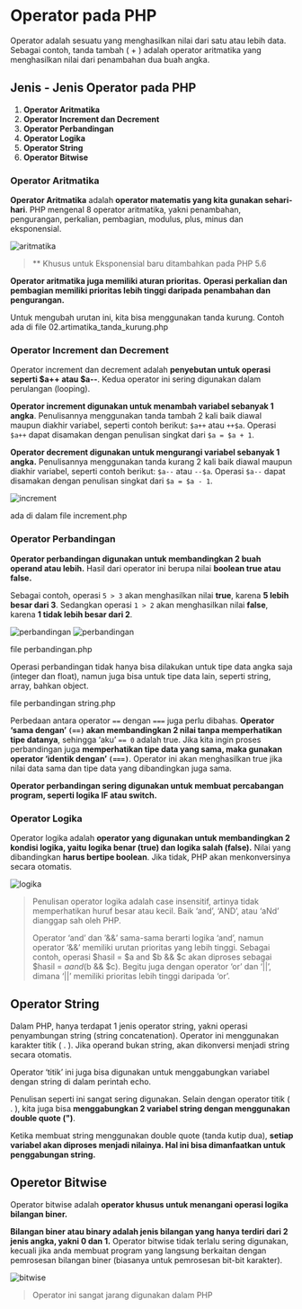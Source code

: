 # Operator pada PHP

Operator adalah sesuatu yang menghasilkan nilai dari satu atau lebih data. Sebagai contoh, tanda tambah ( + ) adalah operator aritmatika yang menghasilkan nilai dari penambahan dua buah angka.

## Jenis - Jenis Operator pada PHP

1. **Operator Aritmatika**
2. **Operator Increment dan Decrement**
3. **Operator Perbandingan**
4. **Operator Logika**
5. **Operator String**
6. **Operator Bitwise**

### Operator Aritmatika

**Operator Aritmatika** adalah **operator matematis yang kita gunakan sehari-hari**. PHP mengenal 8 operator aritmatika, yakni penambahan, pengurangan, perkalian, pembagian, modulus, plus, minus dan eksponensial.

![aritmatika](img/aritmatika.png)

> ** Khusus untuk Eksponensial baru ditambahkan pada PHP 5.6

<!-- Contoh ada di file aritmatika.php -->

**Operator aritmatika juga memiliki aturan prioritas.** **Operasi perkalian dan pembagian memiliki prioritas lebih tinggi daripada penambahan dan pengurangan.**

Untuk mengubah urutan ini, kita bisa menggunakan tanda kurung. Contoh ada di file 02.artimatika_tanda_kurung.php

### Operator Increment dan Decrement

Operator increment dan decrement adalah **penyebutan untuk operasi seperti $a++ atau $a--**. Kedua operator ini sering digunakan dalam perulangan (looping).

**Operator increment digunakan untuk menambah variabel sebanyak 1 angka**. Penulisannya menggunakan tanda tambah 2 kali baik diawal maupun diakhir variabel, seperti contoh berikut: `$a++` atau `++$a`. Operasi `$a++` dapat disamakan dengan penulisan singkat dari `$a = $a + 1`.

**Operator decrement digunakan untuk mengurangi variabel sebanyak 1 angka.** Penulisannya menggunakan tanda kurang 2 kali baik diawal maupun diakhir variabel, seperti contoh berikut: `$a--` atau `--$a`. Operasi `$a--` dapat disamakan dengan penulisan singkat dari `$a = $a - 1`.

![increment](img/increment.png)

ada di dalam file increment.php

### Operator Perbandingan

**Operator perbandingan digunakan untuk membandingkan 2 buah operand atau lebih.** Hasil dari operator ini berupa nilai **boolean true atau false.**

Sebagai contoh, operasi `5 > 3` akan menghasilkan nilai **true**, karena **5 lebih besar dari 3**. Sedangkan operasi `1 > 2` akan menghasilkan nilai **false**, karena **1 tidak lebih besar dari 2**.

![perbandingan](img/perbandingan1.png)
![perbandingan](img/perbandingan2.png)

file perbandingan.php

Operasi perbandingan tidak hanya bisa dilakukan untuk tipe data angka saja (integer dan float), namun juga bisa untuk tipe data lain, seperti string, array, bahkan object.

file perbandingan string.php

Perbedaan antara operator `==` dengan `===` juga perlu dibahas. **Operator ‘sama dengan’ `(==)` akan membandingkan 2 nilai tanpa memperhatikan tipe datanya**, sehingga ‘aku’ `== 0` adalah true. Jika kita ingin proses perbandingan juga **memperhatikan tipe data yang sama, maka gunakan operator ‘identik dengan’ `(===)`**. Operator ini akan menghasilkan true jika nilai data sama dan tipe data yang dibandingkan juga sama.

**Operator perbandingan sering digunakan untuk membuat percabangan program, seperti logika IF atau switch.**

### Operator Logika

Operator logika adalah **operator yang digunakan untuk membandingkan 2 kondisi logika, yaitu logika benar (true) dan logika salah (false).** Nilai yang dibandingkan **harus bertipe boolean**. Jika tidak, PHP akan menkonversinya secara otomatis.

![logika](img/logika.png)

> Penulisan operator logika adalah case insensitif, artinya tidak memperhatikan huruf besar atau kecil. Baik ‘and’, ‘AND’, atau ‘aNd’ dianggap sah oleh PHP.
>
> Operator ‘and’ dan ’&&’ sama-sama berarti logika ‘and’, namun operator ‘&&’ memiliki urutan prioritas yang lebih tinggi. Sebagai contoh, operasi $hasil = $a and $b && $c akan diproses sebagai $hasil = $a and ($b && $c). Begitu juga dengan operator ‘or’ dan ‘||’, dimana ‘||’ memiliki prioritas lebih tinggi daripada ‘or’.

<!-- file logika.php-->

## Operator String

Dalam PHP, hanya terdapat 1 jenis operator string, yakni operasi penyambungan string (string concatenation). Operator ini menggunakan karakter titik ( . ). Jika operand bukan string, akan dikonversi menjadi string secara otomatis.

<!-- file string1.php-->

Operator ‘titik’ ini juga bisa digunakan untuk menggabungkan variabel dengan string di dalam perintah echo.

<!-- file string2.php-->

Penulisan seperti ini sangat sering digunakan. Selain dengan operator titik ( . ), kita juga bisa **menggabungkan 2 variabel string dengan menggunakan double quote (")**.

Ketika membuat string menggunakan double quote (tanda kutip dua), **setiap variabel akan diproses menjadi nilainya. Hal ini bisa dimanfaatkan untuk penggabungan string.**

<!-- file string2.php-->

## Operetor Bitwise

Operator bitwise adalah **operator khusus untuk menangani operasi logika bilangan biner.**

**Bilangan biner atau binary adalah jenis bilangan yang hanya terdiri dari 2 jenis angka, yakni 0 dan 1.** Operator bitwise tidak terlalu sering digunakan, kecuali jika anda membuat program yang langsung berkaitan dengan pemrosesan bilangan biner (biasanya untuk pemrosesan bit-bit karakter).

![bitwise](img/bitwise.png)

>Operator ini sangat jarang digunakan dalam PHP

